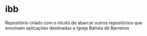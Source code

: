 # ibb
Repositório criado com o intuito de abarcar outros repositórios que envolvam aplicações destinadas a Igreja Batista de Barreiros
